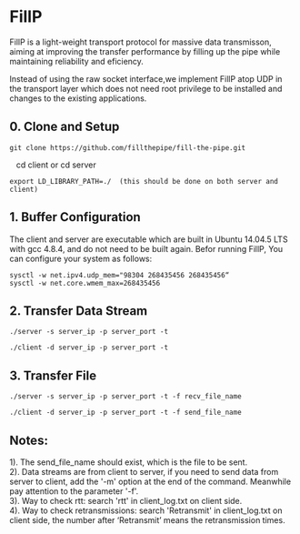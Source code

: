 # FillP

FillP is a light-weight transport protocol for massive data transmisson, aiming at improving the transfer performance by filling up the pipe while maintaining reliability and eficiency.

Instead of using the raw socket interface,we implement FillP atop UDP in the transport layer which does not need root privilege to be installed and changes to the existing applications.

## 0. Clone and Setup

    git clone https://github.com/fillthepipe/fill-the-pipe.git

    cd client   or    cd server

    export LD_LIBRARY_PATH=./  (this should be done on both server and client)

## 1. Buffer Configuration

The client and server are executable which are built in Ubuntu 14.04.5 LTS with gcc 4.8.4, and do not need to be built again. Befor running FillP, You can configure your system as follows: 

    sysctl -w net.ipv4.udp_mem="98304 268435456 268435456“
    sysctl -w net.core.wmem_max=268435456

## 2. Transfer Data Stream

    ./server -s server_ip -p server_port -t

    ./client -d server_ip -p server_port -t

## 3. Transfer File

    ./server -s server_ip -p server_port -t -f recv_file_name

    ./client -d server_ip -p server_port -t -f send_file_name

## Notes:

1). The send_file_name should exist, which is the file to be sent.  
2). Data streams are from client to server, if you need to send data from server to client, add the '-m' option at the end of the command. Meanwhile pay attention to the parameter '-f'.  
3). Way to check rtt: search 'rtt' in client_log.txt on client side.  
4). Way to check retransmissions: search 'Retransmit' in client_log.txt on client side, the number after ‘Retransmit’ means the retransmission times. 
    
